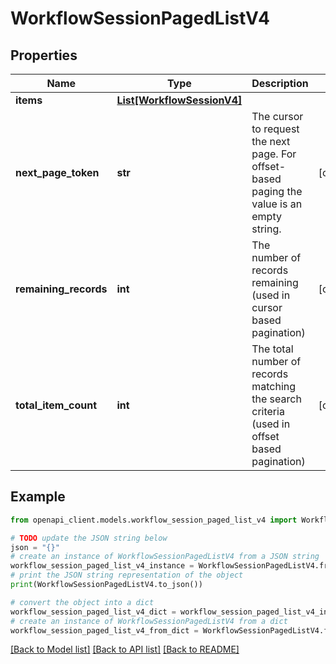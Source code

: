 # WorkflowSessionPagedListV4


## Properties

Name | Type | Description | Notes
------------ | ------------- | ------------- | -------------
**items** | [**List[WorkflowSessionV4]**](WorkflowSessionV4.md) |  | 
**next_page_token** | **str** | The cursor to request the next page. For offset-based paging the value is an empty string. | [optional] 
**remaining_records** | **int** | The number of records remaining (used in cursor based pagination) | [optional] 
**total_item_count** | **int** | The total number of records matching the search criteria (used in offset based pagination) | [optional] 

## Example

```python
from openapi_client.models.workflow_session_paged_list_v4 import WorkflowSessionPagedListV4

# TODO update the JSON string below
json = "{}"
# create an instance of WorkflowSessionPagedListV4 from a JSON string
workflow_session_paged_list_v4_instance = WorkflowSessionPagedListV4.from_json(json)
# print the JSON string representation of the object
print(WorkflowSessionPagedListV4.to_json())

# convert the object into a dict
workflow_session_paged_list_v4_dict = workflow_session_paged_list_v4_instance.to_dict()
# create an instance of WorkflowSessionPagedListV4 from a dict
workflow_session_paged_list_v4_from_dict = WorkflowSessionPagedListV4.from_dict(workflow_session_paged_list_v4_dict)
```
[[Back to Model list]](../README.md#documentation-for-models) [[Back to API list]](../README.md#documentation-for-api-endpoints) [[Back to README]](../README.md)


